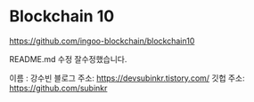 # Blockchain 10

https://github.com/ingoo-blockchain/blockchain10

README.md 수정
잘수정했습니다.

이름 : 강수빈
블로그 주소: https://devsubinkr.tistory.com/
깃헙 주소: https://github.com/subinkr
